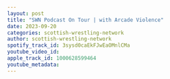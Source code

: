 ```yaml
---
layout: post
title: "SWN Podcast On Tour | with Arcade Violence"
date: 2023-09-20
categories: scottish-wrestling-network
author: scottish-wrestling-network
spotify_track_id: 3sysd0caEkFJwEaOMnlCMa
youtube_video_id: 
apple_track_id: 1000628599464
youtube_metadata: 
---
```

